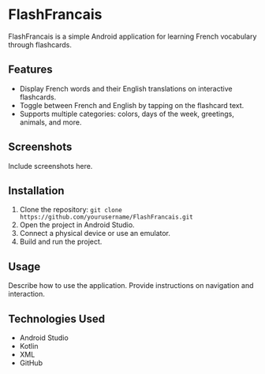 # FlashFrancais

FlashFrancais is a simple Android application for learning French vocabulary through flashcards.

## Features

- Display French words and their English translations on interactive flashcards.
- Toggle between French and English by tapping on the flashcard text.
- Supports multiple categories: colors, days of the week, greetings, animals, and more.

## Screenshots

Include screenshots here.

## Installation

1. Clone the repository: `git clone https://github.com/yourusername/FlashFrancais.git`
2. Open the project in Android Studio.
3. Connect a physical device or use an emulator.
4. Build and run the project.

## Usage

Describe how to use the application. Provide instructions on navigation and interaction.

## Technologies Used

- Android Studio
- Kotlin
- XML
- GitHub
